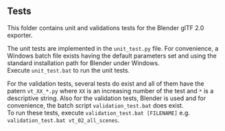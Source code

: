 Tests
-----

This folder contains unit and validations tests for the Blender glTF 2.0 exporter.

The unit tests are implemented in the `unit_test.py` file. For convenience, a Windows batch file exists having the default parameters set and using the standard installation path for Blender under Windows.  
Execute `unit_test.bat` to run the unit tests.

For the validation tests, several tests do exist and all of them have the patern `vt_XX_*.py` where `XX` is an increasing number of the test and `*` is a descriptive string.
Also for the validation tests, Blender is used and for convenience, the batch script `validation_test.bat` does exist.  
To run these tests, execute `validation_test.bat [FILENAME]` e.g. `validation_test.bat vt_02_all_scenes`.